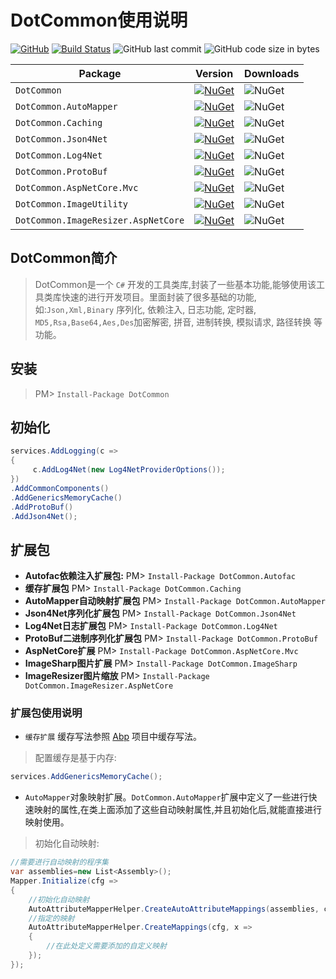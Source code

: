 # DotCommon使用说明
[![GitHub](https://img.shields.io/github/license/mashape/apistatus.svg)](https://github.com/cocosip/DotCommon/blob/master/LICENSE) [![Build Status](https://travis-ci.com/cocosip/DotCommon.svg?branch=master)](https://travis-ci.com/cocosip/DotCommon) ![GitHub last commit](https://img.shields.io/github/last-commit/cocosip/DotCommon.svg) ![GitHub code size in bytes](https://img.shields.io/github/languages/code-size/cocosip/DotCommon.svg)

| Package  | Version | Downloads|
| -------- | ------- | -------- |
| `DotCommon` | [![NuGet](https://img.shields.io/nuget/v/DotCommon.svg)](https://www.nuget.org/packages/DotCommon) |![NuGet](https://img.shields.io/nuget/dt/DotCommon.svg)|
| `DotCommon.AutoMapper` | [![NuGet](https://img.shields.io/nuget/v/DotCommon.AutoMapper.svg)](https://www.nuget.org/packages/DotCommon.AutoMapper) |![NuGet](https://img.shields.io/nuget/dt/DotCommon.AutoMapper.svg)|
| `DotCommon.Caching` | [![NuGet](https://img.shields.io/nuget/v/DotCommon.Caching.svg)](https://www.nuget.org/packages/DotCommon.Caching) |![NuGet](https://img.shields.io/nuget/dt/DotCommon.Caching.svg)|
| `DotCommon.Json4Net` | [![NuGet](https://img.shields.io/nuget/v/DotCommon.Json4Net.svg)](https://www.nuget.org/packages/DotCommon.Json4Net) |![NuGet](https://img.shields.io/nuget/dt/DotCommon.Json4Net.svg)|
| `DotCommon.Log4Net` | [![NuGet](https://img.shields.io/nuget/v/DotCommon.Log4Net.svg)](https://www.nuget.org/packages/DotCommon.Log4Net) |![NuGet](https://img.shields.io/nuget/dt/DotCommon.Log4Net.svg)|
| `DotCommon.ProtoBuf` | [![NuGet](https://img.shields.io/nuget/v/DotCommon.ProtoBuf.svg)](https://www.nuget.org/packages/DotCommon.ProtoBuf) |![NuGet](https://img.shields.io/nuget/dt/DotCommon.ProtoBuf.svg)|
| `DotCommon.AspNetCore.Mvc` | [![NuGet](https://img.shields.io/nuget/v/DotCommon.AspNetCore.Mvc.svg)](https://www.nuget.org/packages/DotCommon.AspNetCore.Mvc) |![NuGet](https://img.shields.io/nuget/dt/DotCommon.AspNetCore.Mvc.svg)|
| `DotCommon.ImageUtility` | [![NuGet](https://img.shields.io/nuget/v/DotCommon.ImageUtility.svg)](https://www.nuget.org/packages/DotCommon.ImageUtility) |![NuGet](https://img.shields.io/nuget/dt/DotCommon.ImageUtility.svg)|
| `DotCommon.ImageResizer.AspNetCore` | [![NuGet](https://img.shields.io/nuget/v/DotCommon.ImageResizer.AspNetCore.svg)](https://www.nuget.org/packages/DotCommon.ImageResizer.AspNetCore) |![NuGet](https://img.shields.io/nuget/dt/DotCommon.ImageResizer.AspNetCore.svg)|

## DotCommon简介

> DotCommon是一个 `C#` 开发的工具类库,封装了一些基本功能,能够使用该工具类库快速的进行开发项目。里面封装了很多基础的功能,如:`Json,Xml,Binary` 序列化, 依赖注入, 日志功能, 定时器, `MD5,Rsa,Base64,Aes,Des`加密解密, 拼音, 进制转换, 模拟请求, 路径转换 等功能。

## 安装

> PM> `Install-Package DotCommon`

## 初始化

```c#
services.AddLogging(c =>
{
     c.AddLog4Net(new Log4NetProviderOptions());
})
.AddCommonComponents()
.AddGenericsMemoryCache()
.AddProtoBuf()
.AddJson4Net();
```

## 扩展包

- **Autofac依赖注入扩展包:** PM> `Install-Package DotCommon.Autofac`
- **缓存扩展包** PM> `Install-Package DotCommon.Caching`
- **AutoMapper自动映射扩展包** PM> `Install-Package DotCommon.AutoMapper`
- **Json4Net序列化扩展包** PM> `Install-Package DotCommon.Json4Net`
- **Log4Net日志扩展包** PM> `Install-Package DotCommon.Log4Net`
- **ProtoBuf二进制序列化扩展包** PM> `Install-Package DotCommon.ProtoBuf`
- **AspNetCore扩展** PM> `Install-Package DotCommon.AspNetCore.Mvc`
- **ImageSharp图片扩展** PM> `Install-Package DotCommon.ImageSharp`
- **ImageResizer图片缩放** PM> `Install-Package DotCommon.ImageResizer.AspNetCore`

### 扩展包使用说明

- `缓存扩展` 缓存写法参照 [Abp](https://github.com/aspnetboilerplate/aspnetboilerplate) 项目中缓存写法。
> 配置缓存是基于内存:

```c#
services.AddGenericsMemoryCache();
```

- `AutoMapper`对象映射扩展。`DotCommon.AutoMapper`扩展中定义了一些进行快速映射的属性,在类上面添加了这些自动映射属性,并且初始化后,就能直接进行映射使用。
> 初始化自动映射:

```c#
//需要进行自动映射的程序集
var assemblies=new List<Assembly>();
Mapper.Initialize(cfg =>
{
    //初始化自动映射
    AutoAttributeMapperHelper.CreateAutoAttributeMappings(assemblies, cfg);
    //指定的映射
    AutoAttributeMapperHelper.CreateMappings(cfg, x =>
    {
        //在此处定义需要添加的自定义映射
    });
});
```

